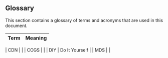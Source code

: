 
<a name="portalfxExtensionsHostingServiceGlossary"></a>
<!-- link to this document is [portalfx-extensions-hosting-service-glossary.md]()
-->

## Glossary

 This section contains a glossary of terms and acronyms that are used in this document.

 | Term | Meaning |
 | --- | --- |

| CDN | | 
| COGS | | 
| DIY | Do It Yourself | 
| MDS |  | 